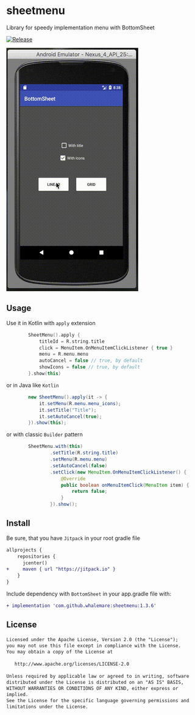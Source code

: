 # sheetmenu
Library for speedy implementation menu with BottomSheet

[![Release](https://jitpack.io/v/whalemare/sheetmenu.svg)](https://jitpack.io/#whalemare/sheetmenu)

![Screenshot](screens/1.3.2.gif)

Usage
-----

Use it in Kotlin with `apply` extension

```kotlin
        SheetMenu().apply {
            titleId = R.string.title
            click = MenuItem.OnMenuItemClickListener { true }
            menu = R.menu.menu
            autoCancel = false // true, by default
            showIcons = false // true, by default
        }.show(this)
```

or in Java like `Kotlin`

```java
        new SheetMenu().apply(it -> {
            it.setMenu(R.menu.menu_icons);
            it.setTitle("Title");
            it.setAutoCancel(true); 
        }).show(this);
```

or with classic `Builder` pattern 

```java
        SheetMenu.with(this)
                .setTitle(R.string.title)
                .setMenu(R.menu.menu)
                .setAutoCancel(false)
                .setClick(new MenuItem.OnMenuItemClickListener() {
                    @Override
                    public boolean onMenuItemClick(MenuItem item) {
                        return false;
                    }
                }).show();
```

Install
-------

Be sure, that you have `Jitpack` in your root gradle file

```diff
allprojects {
    repositories {
      jcenter()
+     maven { url "https://jitpack.io" }
    }
}
```

Include dependency with `BottomSheet` in your app.gradle file with:

```diff
+ implementation 'com.github.whalemare:sheetmenu:1.3.6'
```


License
-------

    Licensed under the Apache License, Version 2.0 (the "License");
    you may not use this file except in compliance with the License.
    You may obtain a copy of the License at

       http://www.apache.org/licenses/LICENSE-2.0

    Unless required by applicable law or agreed to in writing, software
    distributed under the License is distributed on an "AS IS" BASIS,
    WITHOUT WARRANTIES OR CONDITIONS OF ANY KIND, either express or implied.
    See the License for the specific language governing permissions and
    limitations under the License.
